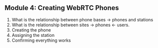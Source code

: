 ## Module 4: Creating WebRTC Phones

1.  What is the relationship between phone bases -> phones and stations
2.  What is the relationship between sites -> phones <- users.
3.  Creating the phone
4.  Assigning the station
5.  Confirming everything works
